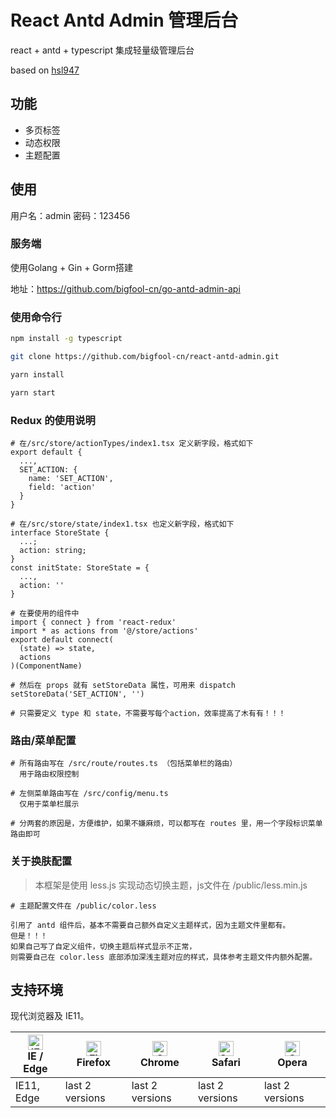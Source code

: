 # React Antd Admin 管理后台

react + antd + typescript 集成轻量级管理后台

based on [hsl947](https://github.com/hsl947/react-antd-multi-tabs-admin)

## 功能
 - 多页标签
 - 动态权限
 - 主题配置

## 使用
用户名：admin 密码：123456
### 服务端
使用Golang + Gin + Gorm搭建

地址：https://github.com/bigfool-cn/go-antd-admin-api

### 使用命令行
```bash
npm install -g typescript

git clone https://github.com/bigfool-cn/react-antd-admin.git

yarn install

yarn start
```
### Redux 的使用说明
```
# 在/src/store/actionTypes/index1.tsx 定义新字段，格式如下
export default {
  ...,
  SET_ACTION: {
    name: 'SET_ACTION',
    field: 'action'
  }
}

# 在/src/store/state/index1.tsx 也定义新字段，格式如下
interface StoreState {
  ...;
  action: string;
}
const initState: StoreState = {
  ...,
  action: ''
}

# 在要使用的组件中
import { connect } from 'react-redux'
import * as actions from '@/store/actions'
export default connect(
  (state) => state,
  actions
)(ComponentName)

# 然后在 props 就有 setStoreData 属性，可用来 dispatch
setStoreData('SET_ACTION', '')

# 只需要定义 type 和 state，不需要写每个action，效率提高了木有有！！！
```

### 路由/菜单配置
```
# 所有路由写在 /src/route/routes.ts （包括菜单栏的路由）
  用于路由权限控制

# 左侧菜单路由写在 /src/config/menu.ts
  仅用于菜单栏展示

# 分两套的原因是，方便维护，如果不嫌麻烦，可以都写在 routes 里，用一个字段标识菜单路由即可
```

### 关于换肤配置
> 本框架是使用 less.js 实现动态切换主题，js文件在 /public/less.min.js
```
# 主题配置文件在 /public/color.less

引用了 antd 组件后，基本不需要自己额外自定义主题样式，因为主题文件里都有。
但是！！！
如果自己写了自定义组件，切换主题后样式显示不正常，
则需要自己在 color.less 底部添加深浅主题对应的样式，具体参考主题文件内额外配置。

```

## 支持环境

现代浏览器及 IE11。

| [<img src="https://raw.githubusercontent.com/alrra/browser-logos/master/src/edge/edge_48x48.png" alt="IE / Edge" width="24px" height="24px" />](http://godban.github.io/browsers-support-badges/)</br>IE / Edge | [<img src="https://raw.githubusercontent.com/alrra/browser-logos/master/src/firefox/firefox_48x48.png" alt="Firefox" width="24px" height="24px" />](http://godban.github.io/browsers-support-badges/)</br>Firefox | [<img src="https://raw.githubusercontent.com/alrra/browser-logos/master/src/chrome/chrome_48x48.png" alt="Chrome" width="24px" height="24px" />](http://godban.github.io/browsers-support-badges/)</br>Chrome | [<img src="https://raw.githubusercontent.com/alrra/browser-logos/master/src/safari/safari_48x48.png" alt="Safari" width="24px" height="24px" />](http://godban.github.io/browsers-support-badges/)</br>Safari | [<img src="https://raw.githubusercontent.com/alrra/browser-logos/master/src/opera/opera_48x48.png" alt="Opera" width="24px" height="24px" />](http://godban.github.io/browsers-support-badges/)</br>Opera |
| --------- | --------- | --------- | --------- | --------- |
| IE11, Edge| last 2 versions| last 2 versions| last 2 versions| last 2 versions
